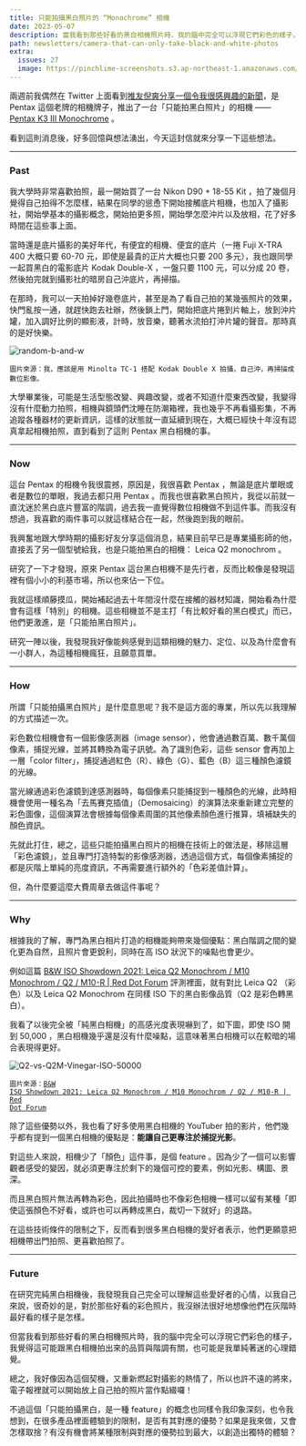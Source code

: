 ```yaml
---
title: 只能拍攝黑白照片的 “Monochrome” 相機
date: 2023-05-07
description: 當我看到那些好看的黑白相機照片時，我的腦中完全可以浮現它們彩色的樣子，我覺得這可能跟黑白相機拍出來的品質與階調有關，也可能是我單純著迷的心理錯覺。
path: newsletters/camera-that-can-only-take-black-and-white-photos
extra:
  issues: 27
  image: https://pinchlime-screenshots.s3.ap-northeast-1.amazonaws.com/random-b-and-w_fuq7e8.webp
---
```


兩週前我偶然在 Twitter 上面看到[推友倪爽分享一個令我很感興趣的新聞](https://twitter.com/nishuang/status/1650614961872273411)，是 Pentax 這個老牌的相機牌子，推出了一台「只能拍黑白照片」的相機 —— [Pentax K3 III Monochrome](https://www.ricoh-imaging.co.jp/english/products/k-3-3-mono/feature/index.html) 。

看到這則消息後，好多回憶與想法湧出，今天這封信就來分享一下這些想法。

---

### Past

我大學時非常喜歡拍照，最一開始買了一台 Nikon D90 + 18-55 Kit ，拍了幾個月覺得自己拍得不怎麼樣，結果在同學的慫恿下開始接觸底片相機，也加入了攝影社，開始學基本的攝影概念，開始拍更多照，開始學怎麼沖片以及放相，花了好多時間在這些事上面。

當時還是底片攝影的美好年代，有便宜的相機、便宜的底片（一捲 Fuji X-TRA 400 大概只要 60-70 元，即使是最貴的正片大概也只要 200 多元），我也跟同學一起買黑白的電影底片 Kodak Double-X ，一盤只要 1100 元，可以分成 20 卷，然後拍完就到攝影社的暗房自己沖底片，再掃描。

在那時，我可以一天拍掉好幾卷底片，甚至是為了看自己拍的某幾張照片的效果，快門亂按一通，就趕快跑去社辦，然後鎖上門，開始把底片捲到片軸上，放到沖片罐，加入調好比例的顯影液，計時，放音樂，聽著水流拍打沖片罐的聲音。那時真的是好快樂。

<img src="https://pinchlime-screenshots.s3.ap-northeast-1.amazonaws.com/random-b-and-w_fuq7e8.webp" loading="lazy" alt="random-b-and-w" align=center />

`圖片來源：我，應該是用 Minolta TC-1 搭配 Kodak Double X 拍攝，自己沖，再掃描成數位影像。`

大學畢業後，可能是生活型態改變、興趣改變，或者不知道什麼東西改變，我變得沒有什麼動力拍照，相機與鏡頭們沈睡在防潮箱裡，我也幾乎不再看攝影集，不再追蹤各種器材的更新資訊，這樣的狀態就一直延續到現在，大概已經快十年沒有認真拿起相機拍照，直到看到了這則 Pentax 黑白相機的事。

---

### Now

這台 Pentax 的相機令我很震撼，原因是，我很喜歡 Pentax ，無論是底片單眼或者是數位的單眼，我過去都只用 Pentax 。而我也很喜歡黑白照片，我從以前就一直沈迷於黑白底片豐富的階調，過去我一直覺得數位相機做不到這件事。而我沒有想過，我喜歡的兩件事可以就這樣結合在一起，然後跑到我的眼前。

我興奮地跟大學時期的攝影好友分享這個消息，結果目前早已是專業攝影師的他，直接丟了另一個型號給我，也是只能拍黑白的相機： Leica Q2 monochrom 。

研究了一下才發現，原來 Pentax 這台黑白相機不是先行者，反而比較像是發現這裡有個小小的利基市場，所以也來佔一下位。

我就這樣順藤摸瓜，開始補起過去十年間沒什麼在接觸的器材知識，開始看為什麼會有這樣「特別」的相機。這些相機並不是主打「有比較好看的黑白模式」而已，他們更激進，是「只能拍黑白照片」。

研究一陣以後，我發現我好像能夠感覺到這類相機的魅力、定位、以及為什麼會有一小群人，為這種相機瘋狂，且願意買單。

---

### How

所謂「只能拍攝黑白照片」是什麼意思呢？我不是這方面的專業，所以先以我理解的方式描述一次。

彩色數位相機會有一個影像感測器（image sensor），他會通過數百萬、數千萬個像素，捕捉光線，並將其轉換為電子訊號。為了識別色彩，這些 sensor 會再加上一層「color filter」，捕捉通過紅色（R）、綠色（G）、藍色（B）這三種顏色濾鏡的光線。

當光線通過彩色濾鏡到達感測器時，每個像素只能捕捉到一種顏色的光線，此時相機會使用一種名為「去馬賽克插值」（Demosaicing）的演算法來重新建立完整的彩色圖像，這個演算法會根據每個像素周圍的其他像素顏色進行推算，填補缺失的顏色資訊。

先就此打住，總之，這些只能拍攝黑白照片的相機在技術上的做法是，移除這層「彩色濾鏡」，並且專門打造特製的影像感測器，透過這個方式，每個像素捕捉的都是灰階上單純的亮度資訊，不再需要進行額外的「色彩差值計算」。

但，為什麼要這麼大費周章去做這件事呢？

---

### Why

根據我的了解，專門為黑白相片打造的相機能夠帶來幾個優點：黑白階調之間的變化更為自然，且照片會更銳利，同時在高 ISO 狀況下的噪點也會更少。

例如這篇 [B&W ISO Showdown 2021: Leica Q2 Monochrom / M10 Monochrom / Q2 / M10-R | Red Dot Forum](https://www.reddotforum.com/content/2021/02/bw-iso-showdown-2021-leica-q2-monochrom-vs-m10-monochrom-vs-q2-vs-m10-r/) 評測裡面，就有對比 Leica Q2 （彩色）以及 Leica Q2 Monochrom 在同樣 ISO 下的黑白影像品質（Q2 是彩色轉黑白）。

我看了以後完全被「純黑白相機」的高感光度表現嚇到了，如下圖，即使 ISO 開到 50,000 ，黑白相機幾乎還是沒有什麼噪點，這意味著黑白相機可以在較暗的場合表現得更好。

<img src="https://pinchlime-screenshots.s3.ap-northeast-1.amazonaws.com/Q2-vs-Q2M-Vinegar-ISO-50000_SPeuBO.webp" loading="lazy" alt="Q2-vs-Q2M-Vinegar-ISO-50000" align=center />

<code>圖片來源：<a href="https://www.reddotforum.com/content/2021/02/bw-iso-showdown-2021-leica-q2-monochrom-vs-m10-monochrom-vs-q2-vs-m10-r">B&W ISO Showdown 2021: Leica Q2 Monochrom / M10 Monochrom / Q2 / M10-R | Red Dot Forum</a></code>

除了這些優勢以外，我也看了好多使用黑白相機的 YouTuber 拍的影片，他們幾乎都有提到一個黑白相機的優點是：**能讓自己更專注於捕捉光影**。

對這些人來說，相機少了「顏色」這件事，是個 feature 。因為少了一個可以影響觀者感受的變因，就必須更專注於剩下的幾個可控的要素，例如光影、構圖、景深。

而且黑白照片無法再轉為彩色，因此拍攝時也不像彩色相機一樣可以留有某種「即使這張顏色不好看，或許也可以再轉成黑白，裁切一下就好」的退路。

在這些技術條件的限制之下，反而看到很多黑白相機的愛好者表示，他們更願意把相機帶出門拍照、更喜歡拍照了。

---

### Future

在研究完純黑白相機後，我發現我自己完全可以理解這些愛好者的心情，以我自己來說，很奇妙的是，對於那些好看的彩色照片，我沒辦法很好地想像他們在灰階時最好看的樣子是怎樣。

但當我看到那些好看的黑白相機照片時，我的腦中完全可以浮現它們彩色的樣子，我覺得這可能跟黑白相機拍出來的品質與階調有關，也可能是我單純著迷的心理錯覺。

總之，我好像因為這個契機，又重新燃起對攝影的熱情了，所以也許不遠的將來，電子報裡就可以開始放上自己拍的照片當作點綴囉！

不過這個「只能拍攝黑白，是一種 feature」的概念也同樣令我印象深刻，也令我想到，在很多產品裡面體驗到的限制，是否有其對應的優勢？如果是我來做，又會怎樣取捨？有沒有機會將某種限制與對應的優勢拉到最大，以創造出獨特的體驗？